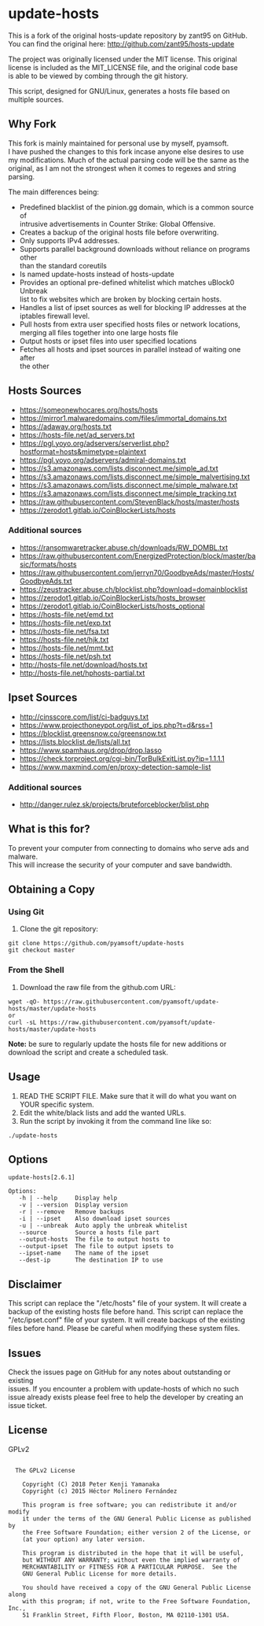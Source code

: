 # update-hosts
This is a fork of the original hosts-update repository by zant95 on GitHub.  
You can find the original here: http://github.com/zant95/hosts-update

The project was originally licensed under the MIT license. This original  
license is included as the MIT_LICENSE file, and the original code base  
is able to be viewed by combing through the git history.

This script, designed for GNU/Linux, generates a hosts file based on multiple
sources.

## Why Fork

This fork is mainly maintained for personal use by myself, pyamsoft.  
I have pushed the changes to this fork incase anyone else desires to use  
my modifications. Much of the actual parsing code will be the same as the  
original, as I am not the strongest when it comes to regexes and string  
parsing.

The main differences being:

- Predefined blacklist of the pinion.gg domain, which is a common source of  
  intrusive advertisements in Counter Strike: Global Offensive.
- Creates a backup of the original hosts file before overwriting.
- Only supports IPv4 addresses.
- Supports parallel background downloads without reliance on programs other  
  than the standard coreutils
- Is named update-hosts instead of hosts-update
- Provides an optional pre-defined whitelist which matches uBlock0 Unbreak  
  list to fix websites which are broken by blocking certain hosts.
- Handles a list of ipset sources as well for blocking IP addresses at the  
  iptables firewall level.
- Pull hosts from extra user specified hosts files or network locations,  
  merging all files together into one large hosts file
- Output hosts or ipset files into user specified locations
- Fetches all hosts and ipset sources in parallel instead of waiting one after  
  the other

## Hosts Sources

- https://someonewhocares.org/hosts/hosts
- https://mirror1.malwaredomains.com/files/immortal_domains.txt
- https://adaway.org/hosts.txt
- https://hosts-file.net/ad_servers.txt
- https://pgl.yoyo.org/adservers/serverlist.php?hostformat=hosts&mimetype=plaintext
- https://pgl.yoyo.org/adservers/admiral-domains.txt
- https://s3.amazonaws.com/lists.disconnect.me/simple_ad.txt
- https://s3.amazonaws.com/lists.disconnect.me/simple_malvertising.txt
- https://s3.amazonaws.com/lists.disconnect.me/simple_malware.txt
- https://s3.amazonaws.com/lists.disconnect.me/simple_tracking.txt
- https://raw.githubusercontent.com/StevenBlack/hosts/master/hosts
- https://zerodot1.gitlab.io/CoinBlockerLists/hosts

### Additional sources

- https://ransomwaretracker.abuse.ch/downloads/RW_DOMBL.txt
- https://raw.githubusercontent.com/EnergizedProtection/block/master/basic/formats/hosts
- https://raw.githubusercontent.com/jerryn70/GoodbyeAds/master/Hosts/GoodbyeAds.txt
- https://zeustracker.abuse.ch/blocklist.php?download=domainblocklist
- https://zerodot1.gitlab.io/CoinBlockerLists/hosts_browser
- https://zerodot1.gitlab.io/CoinBlockerLists/hosts_optional
- https://hosts-file.net/emd.txt
- https://hosts-file.net/exp.txt
- https://hosts-file.net/fsa.txt
- https://hosts-file.net/hjk.txt
- https://hosts-file.net/mmt.txt
- https://hosts-file.net/psh.txt
- http://hosts-file.net/download/hosts.txt
- http://hosts-file.net/hphosts-partial.txt

## Ipset Sources

- http://cinsscore.com/list/ci-badguys.txt
- https://www.projecthoneypot.org/list_of_ips.php?t=d&rss=1
- https://blocklist.greensnow.co/greensnow.txt
- https://lists.blocklist.de/lists/all.txt
- https://www.spamhaus.org/drop/drop.lasso
- https://check.torproject.org/cgi-bin/TorBulkExitList.py?ip=1.1.1.1
- https://www.maxmind.com/en/proxy-detection-sample-list

### Additional sources

- http://danger.rulez.sk/projects/bruteforceblocker/blist.php

## What is this for?

To prevent your computer from connecting to domains who serve ads and malware.  
This will increase the security of your computer and save bandwidth.

## Obtaining a Copy
### Using Git

1. Clone the git repository:  
```
git clone https://github.com/pyamsoft/update-hosts
git checkout master
```

### From the Shell

1. Download the raw file from the github.com URL:  
```
wget -qO- https://raw.githubusercontent.com/pyamsoft/update-hosts/master/update-hosts  
or  
curl -sL https://raw.githubusercontent.com/pyamsoft/update-hosts/master/update-hosts
```

**Note:** be sure to regularly update the hosts file for new additions or
download the script and create a scheduled task.

## Usage

1. READ THE SCRIPT FILE. Make sure that it will do what you want on YOUR
specific system.
2. Edit the white/black lists and add the wanted URLs.
3. Run the script by invoking it from the command line like so:  
```
./update-hosts
```

## Options

```
update-hosts[2.6.1]

Options:
   -h | --help     Display help
   -v | --version  Display version
   -r | --remove   Remove backups
   -i | --ipset    Also download ipset sources
   -u | --unbreak  Auto apply the unbreak whitelist
   --source        Source a hosts file part
   --output-hosts  The file to output hosts to
   --output-ipset  The file to output ipsets to
   --ipset-name    The name of the ipset
   --dest-ip       The destination IP to use
```

## Disclaimer

This script can replace the "/etc/hosts" file of your system. It will create a  
backup of the existing hosts file before hand. This script can replace the  
"/etc/ipset.conf" file of your system. It will create backups of the existing  
files before hand. Please be careful when modifying these system files.

## Issues

Check the issues page on GitHub for any notes about outstanding or existing  
issues. If you encounter a problem with update-hosts of which no such  
issue already exists please feel free to help the developer by creating an  
issue ticket.

## License

GPLv2

```

  The GPLv2 License

    Copyright (C) 2018 Peter Kenji Yamanaka
    Copyright (c) 2015 Héctor Molinero Fernández

    This program is free software; you can redistribute it and/or modify
    it under the terms of the GNU General Public License as published by
    the Free Software Foundation; either version 2 of the License, or
    (at your option) any later version.

    This program is distributed in the hope that it will be useful,
    but WITHOUT ANY WARRANTY; without even the implied warranty of
    MERCHANTABILITY or FITNESS FOR A PARTICULAR PURPOSE.  See the
    GNU General Public License for more details.

    You should have received a copy of the GNU General Public License along
    with this program; if not, write to the Free Software Foundation, Inc.,
    51 Franklin Street, Fifth Floor, Boston, MA 02110-1301 USA.

```
